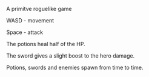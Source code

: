 A primitve roguelike game

WASD - movement

Space - attack

The potions heal half of the HP.

The sword gives a slight boost to the hero damage.

Potions, swords and enemies spawn from time to time.
